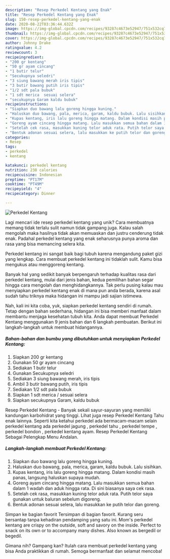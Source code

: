 ```yaml
---
description: "Resep Perkedel Kentang yang Enak"
title: "Resep Perkedel Kentang yang Enak"
slug: 150-resep-perkedel-kentang-yang-enak
date: 2020-08-22T03:36:44.632Z
image: https://img-global.cpcdn.com/recipes/93287c4673e52947/751x532cq70/perkedel-kentang-foto-resep-utama.jpg
thumbnail: https://img-global.cpcdn.com/recipes/93287c4673e52947/751x532cq70/perkedel-kentang-foto-resep-utama.jpg
cover: https://img-global.cpcdn.com/recipes/93287c4673e52947/751x532cq70/perkedel-kentang-foto-resep-utama.jpg
author: Johnny Drake
ratingvalue: 4.2
reviewcount: 3
recipeingredient:
- "200 gr kentang"
- "50 gr ayam cincang"
- "1 butir telur"
- "Secukupnya seledri"
- "3 siung bawang merah iris tipis"
- "3 butir bawang putih iris tipis"
- "1/2 sdt pala bubuk"
- "1 sdt merica  sesuai selera"
- "secukupnya Garam kaldu bubuk"
recipeinstructions:
- "Siapkan duo bawang lalu goreng hingga kuning."
- "Haluskan duo bawang, pala, merica, garam, kaldu bubuk. Lalu sisihkan."
- "Kupas kentang, iris lalu goreng hingga matang. Dalam kondisi masih panas, langsung haluskan supaya mudah."
- "Goreng ayam cincang hingga matang. Lalu masukkan semua bahan dalam 1 wadah dan aduk hingga rata. Di sini biasanya saya cek rasa."
- "Setelah cek rasa, masukkan kuning telor aduk rata. Putih telor saya gunakan untuk baluran sebelum digoreng."
- "Bentuk adonan sesuai selera, lalu masukkan ke putih telor dan goreng."
categories:
- Resep
tags:
- perkedel
- kentang

katakunci: perkedel kentang 
nutrition: 238 calories
recipecuisine: Indonesian
preptime: "PT17M"
cooktime: "PT49M"
recipeyield: "4"
recipecategory: Dinner

---
```



![Perkedel Kentang](https://img-global.cpcdn.com/recipes/93287c4673e52947/751x532cq70/perkedel-kentang-foto-resep-utama.jpg)

Lagi mencari ide resep perkedel kentang yang unik? Cara membuatnya memang tidak terlalu sulit namun tidak gampang juga. Kalau salah mengolah maka hasilnya tidak akan memuaskan dan justru cenderung tidak enak. Padahal perkedel kentang yang enak seharusnya punya aroma dan rasa yang bisa memancing selera kita.

Perkedel kentang ini sangat baik bagi tubuh karena mengandung paket gizi yang lengkap. Cara membuat perkedel kentang ini tidaklah sulit. Kamu bisa mengukus atau menggoreng kentang.

Banyak hal yang sedikit banyak berpengaruh terhadap kualitas rasa dari perkedel kentang, mulai dari jenis bahan, kedua pemilihan bahan segar hingga cara mengolah dan menghidangkannya. Tak perlu pusing kalau mau menyiapkan perkedel kentang enak di mana pun anda berada, karena asal sudah tahu triknya maka hidangan ini mampu jadi sajian istimewa.


Nah, kali ini kita coba, yuk, siapkan perkedel kentang sendiri di rumah. Tetap dengan bahan sederhana, hidangan ini bisa memberi manfaat dalam membantu menjaga kesehatan tubuh kita. Anda dapat membuat Perkedel Kentang menggunakan 9 jenis bahan dan 6 langkah pembuatan. Berikut ini langkah-langkah untuk membuat hidangannya.

<!--inarticleads1-->

##### Bahan-bahan dan bumbu yang dibutuhkan untuk menyiapkan Perkedel Kentang:

1. Siapkan 200 gr kentang
1. Gunakan 50 gr ayam cincang
1. Sediakan 1 butir telur
1. Gunakan Secukupnya seledri
1. Sediakan 3 siung bawang merah, iris tipis
1. Ambil 3 butir bawang putih, iris tipis
1. Sediakan 1/2 sdt pala bubuk
1. Siapkan 1 sdt merica / sesuai selera
1. Siapkan secukupnya Garam, kaldu bubuk


Resep Perkedel Kentang - Banyak sekali sayur-sayuran yang memiliki kandungan karbohidrat yang tinggi. Lihat juga resep Perkedel Kentang Tahu enak lainnya. Seperti kita ketahui perkedel ada bermacam-macam selain perkedel kentang ada perkedel jagung , perkedel tahu , perkedel tempe , perkedel bondon , perkedel kentang ayam. Resep Perkedel Kentang Sebagai Pelengkap Menu Andalan. 

<!--inarticleads2-->

##### Langkah-langkah membuat Perkedel Kentang:

1. Siapkan duo bawang lalu goreng hingga kuning.
1. Haluskan duo bawang, pala, merica, garam, kaldu bubuk. Lalu sisihkan.
1. Kupas kentang, iris lalu goreng hingga matang. Dalam kondisi masih panas, langsung haluskan supaya mudah.
1. Goreng ayam cincang hingga matang. Lalu masukkan semua bahan dalam 1 wadah dan aduk hingga rata. Di sini biasanya saya cek rasa.
1. Setelah cek rasa, masukkan kuning telor aduk rata. Putih telor saya gunakan untuk baluran sebelum digoreng.
1. Bentuk adonan sesuai selera, lalu masukkan ke putih telor dan goreng.


Simpan ke bagian favorit Tersimpan di bagian favorit. Kurang seru bersantap tanpa kehadiran pendamping yang satu ini. Mom&#39;s perkedel kentang are crispy on the outside, soft and savory on the inside. Perfect to snack on its own or to accompany many dishes. Also known as bergedil or begedil. 

Gimana nih? Gampang kan? Itulah cara membuat perkedel kentang yang bisa Anda praktikkan di rumah. Semoga bermanfaat dan selamat mencoba!
